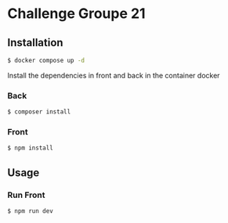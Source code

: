 # Challenge Groupe 21

## Installation

```bash 
$ docker compose up -d
```
Install the dependencies in front and back in the container docker

### Back 
```bash
$ composer install
```

### Front
```bash
$ npm install
```

## Usage

### Run Front
```bash
$ npm run dev
```
